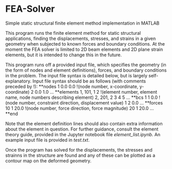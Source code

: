 # FEA-Solver
Simple static structural finite element method implementation in MATLAB

This program runs the finite element method for static structural applications, finding the displacements, stresses, and strains in a given geometry when subjected to known forces and boundary conditions. At the moment the FEA solver is limited to 2D beam elements and 2D plane strain elements, but it is intended to change this in the future. 

This program runs off a provided input file, which specifies the geometry (in the form of nodes and element definitions), forces, and boundary conditions in the problem. The input file syntax is detailed below, but is largely self-explanatory. 
Input file syntax should be as follows (with comments preceded by !):
**nodes
1 0.0 0.0 !(node number, x-coordinate, y-coordinate)
2 0.0 1.0
...
**elements
1, 101, 1 2 !(element number, element name, node numbers describing element)
2, 201, 2 3 4 5
...
**bcs
1 1 0.0 !(node number, constraint direction, displacement value)
1 2 0.0
...
**forces
10 1 20.0 !(node number, force direction, force magnitude)
20 1 20.0
...
**end

Note that the element definition lines should also contain extra information about the element in question. For further guidance, consult the element theory guide, provided in the Jupyter notebook file _element\_list.ipynb_. An example input file is provided in _test.txt_.

Once the program has solved for the displacements, the stresses and strainns in the structure are found and any of these can be plotted as a contour map on the deformed geometry. 
